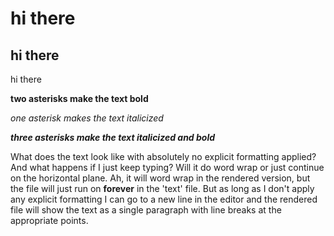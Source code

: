 <h1> hi there</h1>
<h2> hi there</h2>
<body>hi there
</body>

**two asterisks make the text bold**
<br>

*one asterisk makes the text italicized*
<br>

***three asterisks make the text italicized and bold***

What does the text look like with absolutely no explicit formatting applied? And 
what happens if I just keep typing?
Will it do word wrap or just continue on the horizontal plane.  Ah, it will
word wrap in the rendered version, but the file will just run on **forever** in the 'text' file.  But as long
as I don't apply any explicit formatting
I can go to a new line in the editor and the rendered file will show the text as a single paragraph with line breaks
at the appropriate points.
